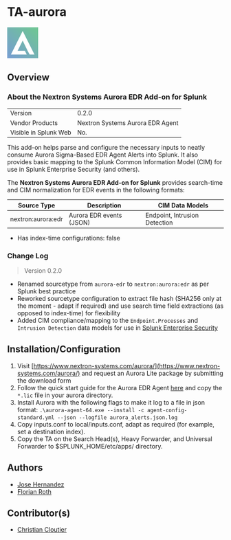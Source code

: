 # TA-aurora

![aurora-logo](static/appIcon_2x.png)

## Overview

### About the Nextron Systems Aurora EDR Add-on for Splunk

|                       |                                                                 |
|-----------------------|-----------------------------------------------------------------|
| Version               | 0.2.0                                                           |
| Vendor Products       | Nextron Systems Aurora EDR Agent                                |
| Visible in Splunk Web | No.                                                             |

This add-on helps parse and configure the necessary inputs to neatly consume Aurora Sigma-Based EDR Agent Alerts into Splunk.
It also provides basic mapping to the Splunk Common Information Model (CIM) for use in Splunk Enterprise Security (and others).

The **Nextron Systems Aurora EDR Add-on for Splunk** provides search-time and CIM normalization for EDR events in the following formats:

| Source Type                | Description                                             | CIM Data Models                 |
|----------------------------|---------------------------------------------------------|---------------------------------|
| nextron:aurora:edr         | Aurora EDR events (JSON)                                | Endpoint, Intrusion Detection   |

- Has index-time configurations: false

### Change Log

> Version 0.2.0

- Renamed sourcetype from `aurora-edr` to `nextron:aurora:edr` as per Splunk best practice
- Reworked sourcetype configuration to extract file hash (SHA256 only at the moment - adapt if required) and use search time field extractions (as opposed to index-time) for flexibility
- Added CIM compliance/mapping to the `Endpoint.Processes` and `Intrusion Detection` data models for use in [Splunk Enterprise Security](https://www.splunk.com/en_us/products/enterprise-security.html)

## Installation/Configuration

1. Visit [https://www.nextron-systems.com/aurora/](https://www.nextron-systems.com/aurora/) and request an Aurora Lite package by submitting the download form
2. Follow the quick start guide for the Aurora EDR Agent [here](https://aurora-agent-manual.nextron-systems.com/en/latest/usage/installation.html#quick-start) and copy the `*.lic` file in your aurora directory.
3. Install Aurora with the following flags to make it log to a file in json format: `.\aurora-agent-64.exe --install -c agent-config-standard.yml --json --logfile aurora_alerts.json.log`  
4. Copy inputs.conf to local/inputs.conf, adapt as required (for example, set a destination index).
5. Copy the TA on the Search Head(s), Heavy Forwarder, and Universal Forwarder to $SPLUNK_HOME/etc/apps/ directory.

## Authors

- [Jose Hernandez](https://github.com/d1vious/)
- [Florian Roth](https://twitter.com/cyb3rops)

## Contributor(s)

- [Christian Cloutier](https://github.com/ccl0utier)